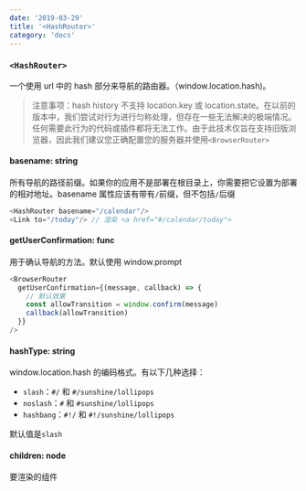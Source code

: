 ```yaml
---
date: '2019-03-29'
title: '<HashRouter>'
category: 'docs'
---
```


### `<HashRouter>`

一个使用 url 中的 hash 部分来导航的路由器。（window.location.hash)。

> 注意事项：hash history 不支持 location.key 或 location.state。在以前的版本中，我们尝试对行为进行匀称处理，但存在一些无法解决的极端情况。任何需要此行为的代码或插件都将无法工作。由于此技术仅旨在支持旧版浏览器，因此我们建议您正确配置您的服务器并使用`<BrowserRouter>`

#### basename: string

所有导航的路径前缀。如果你的应用不是部署在根目录上，你需要把它设置为部署的相对地址。basename 属性应该有带有`/`前缀，但不包括`/`后缀

```js
<HashRouter basename="/calendar"/>
<Link to="/today"/> // 渲染 <a href="#/calendar/today">

```

#### getUserConfirmation: func

用于确认导航的方法。默认使用 window.prompt

```js
<BrowserRouter
  getUserConfirmation={(message, callback) => {
    // 默认效果
    const allowTransition = window.confirm(message)
    callback(allowTransition)
  }}
/>
```

#### hashType: string

window.location.hash 的编码格式。有以下几种选择：

- `slash`：`#/` 和 `#/sunshine/lollipops`
- `noslash`：`#` 和 `#sunshine/lollipops`
- `hashbang`：`#!/` 和 `#!/sunshine/lollipops`

默认值是`slash`

#### children: node

要渲染的组件
